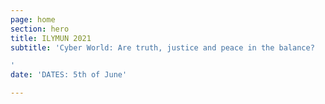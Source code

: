 ```yaml
---
page: home
section: hero
title: ILYMUN 2021
subtitle: 'Cyber World: Are truth, justice and peace in the balance?

'
date: 'DATES: 5th of June'

---
```

